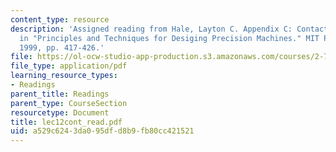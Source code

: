 ```yaml
---
content_type: resource
description: 'Assigned reading from Hale, Layton C. Appendix C: Contact Mechanics,
  in "Principles and Techniques for Desiging Precision Machines." MIT PhD Thesis.
  1999, pp. 417-426.'
file: https://ol-ocw-studio-app-production.s3.amazonaws.com/courses/2-76-multi-scale-system-design-fall-2004/a529c6243da095dfd8b9fb80cc421521_lec12cont_read.pdf
file_type: application/pdf
learning_resource_types:
- Readings
parent_title: Readings
parent_type: CourseSection
resourcetype: Document
title: lec12cont_read.pdf
uid: a529c624-3da0-95df-d8b9-fb80cc421521
---
```

